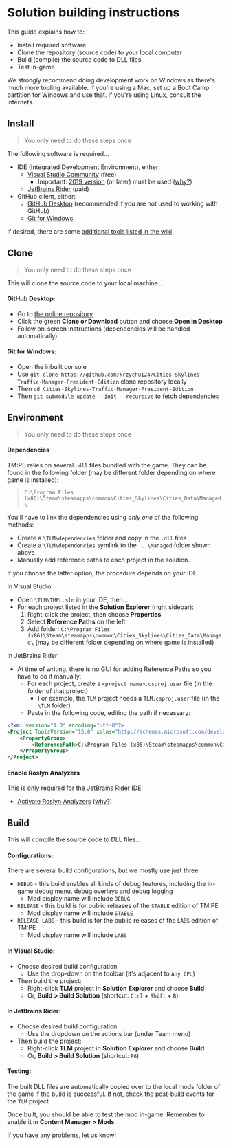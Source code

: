 # Solution building instructions

This guide explains how to:

* Install required software
* Clone the repository (source code) to your local computer
* Build (compile) the source code to DLL files
* Test in-game

We strongly recommend doing development work on Windows as there's much more tooling available. If you're using a Mac, set up a Boot Camp partition for Windows and use that. If you're using Linux, consult the internets.

## Install

> You only need to do these steps once

The following software is required...

* IDE (Integrated Development Environment), either:
    * [Visual Studio Community](https://visualstudio.microsoft.com/vs/) (free)
        * Important: [2019 version](https://docs.microsoft.com/en-us/visualstudio/releases/2019/release-notes) (or later) must be used ([why?](https://github.com/krzychu124/Cities-Skylines-Traffic-Manager-President-Edition/pull/463))
    * [JetBrains Rider](https://www.jetbrains.com/rider/) (paid)
* GitHub client, either:
    * [GitHub Desktop](https://desktop.github.com/) (recommended if you are not used to working with GitHub)
    * [Git for Windows](https://gitforwindows.org/)

If desired, there are some [additional tools listed in the wiki](https://github.com/krzychu124/Cities-Skylines-Traffic-Manager-President-Edition/wiki/Dev-Tools).

## Clone

> You only need to do these steps once

This will clone the source code to your local machine...

#### GitHub Desktop:

* Go to [the online repository](https://github.com/krzychu124/Cities-Skylines-Traffic-Manager-President-Edition)
* Click the green **Clone or Download** button and choose **Open in Desktop**
* Follow on-screen instructions (dependencies will be handled automatically)

#### Git for Windows:

* Open the inbuilt console
* Use `git clone https://github.com/krzychu124/Cities-Skylines-Traffic-Manager-President-Edition` clone repository locally
* Then `cd Cities-Skylines-Traffic-Manager-President-Edition`
* Then `git submodule update --init --recursive` to fetch dependencies

## Environment

> You only need to do these steps once

#### Dependencies

TM:PE relies on several `.dll` files bundled with the game. They can be found in the following folder (may be different folder depending on where game is installed):

> `C:\Program Files (x86)\Steam\steamapps\common\Cities_Skylines\Cities_Data\Managed\`

You'll have to link the dependencies using _only one_ of the following methods:

* Create a `\TLM\dependencies` folder and copy in the `.dll` files
* Create a `\TLM\dependencies` symlink to the `...\Managed` folder shown above
* Manually add reference paths to each project in the solution.

If you choose the latter option, the procedure depends on your IDE.

In Visual Studio:

* Open `\TLM\TMPL.sln` in your IDE, then...
* For each project listed in the **Solution Explorer** (right sidebar):
    1. Right-click the project, then choose **Properties**
    2. Select **Reference Paths** on the left
    3. Add folder: `C:\Program Files (x86)\Steam\steamapps\common\Cities_Skylines\Cities_Data\Managed\` (may be different folder depending on where game is installed)

In JetBrains Rider:

* At time of writing, there is no GUI for adding Reference Paths so you have to do it manually:
    * For each project, create a `<project name>.csproj.user` file (in the folder of that project)
        * For example, the `TLM` project needs a `TLM.csproj.user` file (in the `\TLM` folder)
    * Paste in the following code, editing the path if necessary:
```xml
<?xml version="1.0" encoding="utf-8"?>
<Project ToolsVersion="15.0" xmlns="http://schemas.microsoft.com/developer/msbuild/2003">
    <PropertyGroup>
        <ReferencePath>C:\Program Files (x86)\Steam\steamapps\common\Cities_Skylines\Cities_Data\Managed\</ReferencePath>
    </PropertyGroup>
</Project>
```

#### Enable Roslyn Analyzers

This is only required for the JetBrains Rider IDE:

* [Activate Roslyn Analyzers](https://www.jetbrains.com/help/rider/Settings_Roslyn_Analyzers.html) ([why?](https://github.com/krzychu124/Cities-Skylines-Traffic-Manager-President-Edition/pull/463))

## Build

This will compile the source code to DLL files...

#### Configurations:

There are several build configurations, but we mostly use just three:

* `DEBUG` - this build enables all kinds of debug features, including the in-game debug menu, debug overlays and debug logging
    * Mod display name will include `DEBUG`
* `RELEASE` - this build is for public releases of the `STABLE` edition of TM:PE
    * Mod display name will include `STABLE`
* `RELEASE LABS` - this build is for the public releases of the `LABS` edition of TM:PE
    * Mod display name will include `LABS`

#### In Visual Studio:

* Choose desired build configuration
    * Use the drop-down on the toolbar (it's adjacent to `Any CPU`)
* Then build the project:
   * Right-click **TLM** project in **Solution Explorer** and choose **Build**
   * Or, **Build > Build Solution** (shortcut: `Ctrl` + `Shift` + `B`)

#### In JetBrains Rider:

* Choose desired build configuration
    * Use the dropdown on the actions bar (under Team menu)
* Then build the project:
   * Right-click **TLM** project in **Solution Explorer** and choose **Build**
   * Or, **Build > Build Solution** (shortcut: `F6`)

#### Testing:

The built DLL files are automatically copied over to the local mods folder of the game if the build is successful. If not, check the post-build events for the `TLM` project.

Once built, you should be able to test the mod in-game. Remember to enable it in **Content Manager > Mods**.

If you have any problems, let us know!

